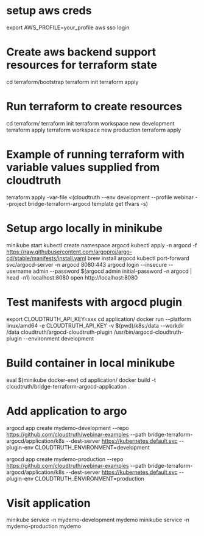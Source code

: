 # setup aws creds
export AWS_PROFILE=your_profile
aws sso login

# Create aws backend support resources for terraform state
cd terraform/bootstrap
terraform init
terraform apply

# Run terraform to create resources
cd terraform/
terraform init
terraform workspace new development
terraform apply
terraform workspace new production
terraform apply

# Example of running terraform with variable values supplied from cloudtruth
terraform apply -var-file <(cloudtruth --env development --profile webinar --project bridge-terraform-argocd template get tfvars -s)


# Setup argo locally in minikube
minikube start
kubectl create namespace argocd
kubectl apply -n argocd -f https://raw.githubusercontent.com/argoproj/argo-cd/stable/manifests/install.yaml
brew install argocd
kubectl port-forward svc/argocd-server -n argocd 8080:443
argocd login --insecure --username admin --password $(argocd admin initial-password -n argocd | head -n1) localhost:8080
open http://localhost:8080

# Test manifests with argocd plugin
export CLOUDTRUTH_API_KEY=xxx
cd application/
docker run --platform linux/amd64 -e CLOUDTRUTH_API_KEY -v $(pwd)/k8s:/data --workdir /data cloudtruth/argocd-cloudtruth-plugin /usr/bin/argocd-cloudtruth-plugin --environment development

# Build container in local minikube
eval $(minikube docker-env)
cd application/
docker build -t cloudtruth/bridge-terraform-argocd-application .

# Add application to argo
argocd app create mydemo-development --repo https://github.com/cloudtruth/webinar-examples --path bridge-terraform-argocd/application/k8s --dest-server https://kubernetes.default.svc --plugin-env CLOUDTRUTH_ENVIRONMENT=development

argocd app create mydemo-production --repo https://github.com/cloudtruth/webinar-examples --path bridge-terraform-argocd/application/k8s --dest-server https://kubernetes.default.svc --plugin-env CLOUDTRUTH_ENVIRONMENT=production

# Visit application
minikube service -n mydemo-development mydemo
minikube service -n mydemo-production mydemo
